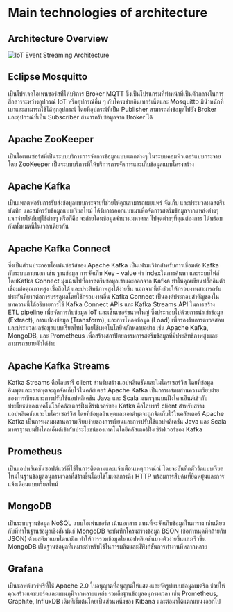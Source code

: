 # Main technologies of architecture

## Architecture Overview

![IoT Event Streaming Architecture](https://miro.medium.com/v2/resize:fit:2000/format:webp/1*IUaBLlbVKgmsjbjqzew0ZQ.png)

## Eclipse Mosquitto
เป็นโปรเจคโอเพนซอร์สที่ให้บริการ Broker MQTT ซึ่งเป็นโปรแกรมที่ทำหน้าที่เป็นตัวกลางในการสื่อสารระหว่างอุปกรณ์ IoT หรืออุปกรณ์อื่น ๆ กับโครงข่ายอินเทอร์เน็ตและ Mosquitto มีน้ำหนักที่เบาและสามารถใช้ได้ทุกอุปกรณ์ โดยที่อุปกรณ์ที่เป็น Publisher สามารถส่งข้อมูลไปยัง Broker และอุปกรณ์ที่เป็น Subscriber สามารถรับข้อมูลจาก Broker ได้ 


## Apache ZooKeeper
เป็นโอเพนซอร์สที่เป็นระบบบริการการจัดการข้อมูลแบบแตกต่างๆ ในระบบคอมพิวเตอร์แบบกระจายโดย ZooKeeper เป็นระบบบริการที่ให้บริการการจัดการและเก็บข้อมูลแบบโครงสร้าง 


## Apache Kafka
เป็นแพลตฟอร์มการรับส่งข้อมูลแบบกระจายที่ช่วยให้คุณสามารถเผยแพร่ จัดเก็บ และประมวลผลสตรีมบันทึก และสมัครรับข้อมูลแบบเรียลไทม์ ได้รับการออกแบบมาเพื่อจัดการสตรีมข้อมูลจากแหล่งต่างๆ แจกจ่ายให้กับผู้ใช้ต่างๆ หรือก็คือ จะถ่ายโอนข้อมูลจำนวนมหาศาล ไปจุดต่างๆที่คุณต้องการ ได้พร้อมกันทั้งหมดนี้ในเวลาเดียวกัน 


## Apache Kafka Connect
ซึ่งเป็นส่วนประกอบโอเพ่นซอร์สของ Apache Kafka เป็นเฟรมเวิร์กสำหรับการเชื่อมต่อ Kafka กับระบบภายนอก เช่น ฐานข้อมูล การจัดเก็บ Key - value ค่า indexในการค้นหา และระบบไฟล์ โดยKafka Connect มุ่งเน้นไปที่การสตรีมข้อมูลเข้าและออกจาก Kafka ทำให้คุณเขียนปลั๊กอินตัวเชื่อมต่อคุณภาพสูง เชื่อถือได้ และประสิทธิภาพสูงได้ง่ายขึ้น นอกจากนี้ยังช่วยให้กรอบงานสามารถรับประกันที่ยากต่อการบรรลุผลโดยใช้กรอบงานอื่น Kafka Connect เป็นองค์ประกอบสำคัญของในบทความนี้ได้อธิบายการใช้ Kafka Connect APIs และ Kafka Streams API ในการสร้าง ETL pipeline เพื่อจัดการกับข้อมูล IoT และเซ็นเซอร์ขนาดใหญ่ ซึ่งประกอบไปด้วยการนำเข้าข้อมูล (Extract), การแปลงข้อมูล (Transform), และการโหลดข้อมูล (Load) เพื่อรองรับการตรวจสอบและประมวลผลข้อมูลแบบเรียลไทม์ โดยใช้เทคโนโลยีหลักหลายอย่าง เช่น Apache Kafka, MongoDB, และ Prometheus เพื่อสร้างสถาปัตยกรรมการสตรีมข้อมูลที่มีประสิทธิภาพสูงและสามารถขยายตัวได้ง่าย 


## Apache Kafka Streams
Kafka Streams คือไลบรารี client สำหรับสร้างแอปพลิเคชันและไมโครเซอร์วิส โดยที่ข้อมูลอินพุตและเอาต์พุตจะถูกจัดเก็บไว้ในคลัสเตอร์ Apache Kafka เป็นการผสมผสานความเรียบง่ายของการเขียนและการปรับใช้แอปพลิเคชัน Java และ Scala มาตรฐานบนฝั่งไคลเอ็นต์เข้ากับประโยชน์ของเทคโนโลยีคลัสเตอร์ฝั่งเซิร์ฟเวอร์ของ Kafka
คือไลบรารี client สำหรับสร้างแอปพลิเคชันและไมโครเซอร์วิส โดยที่ข้อมูลอินพุตและเอาต์พุตจะถูกจัดเก็บไว้ในคลัสเตอร์ Apache Kafka เป็นการผสมผสานความเรียบง่ายของการเขียนและการปรับใช้แอปพลิเคชัน Java และ Scala มาตรฐานบนฝั่งไคลเอ็นต์เข้ากับประโยชน์ของเทคโนโลยีคลัสเตอร์ฝั่งเซิร์ฟเวอร์ของ Kafka 

 


## Prometheus
เป็นแอปพลิเคชันซอฟต์แวร์ที่ใช้ในการติดตามและแจ้งเตือนเหตุการณ์ณ์ โดยจะบันทึกตัววัดแบบเรียลไทม์ในฐานข้อมูลอนุกรมเวลาที่สร้างขึ้นโดยใช้โมเดลการดึง HTTP พร้อมการสืบค้นที่ยืดหยุ่นและการแจ้งเตือนแบบเรียลไทม์  


## MongoDB
เป็นระบบฐานข้อมูล NoSQL แบบโอเพ่นซอร์ส เน้นเอกสาร แทนที่จะจัดเก็บข้อมูลในตาราง เช่นเดียวกับที่ทำในฐานข้อมูลเชิงสัมพันธ์ MongoDB จะบันทึกโครงสร้างข้อมูล BSON (ข้อกำหนดที่คล้ายกับ JSON) ด้วยสคีมาแบบไดนามิก ทำให้การรวมข้อมูลในแอปพลิเคชันบางตัวง่ายขึ้นและเร็วขึ้น MongoDB เป็นฐานข้อมูลที่เหมาะสำหรับใช้ในการผลิตและมีฟังก์ชันการทำงานที่หลากหลาย 


## Grafana
เป็นซอฟต์แวร์ฟรีที่ใช้ Apache 2.0 ใบอนุญาตที่อนุญาตให้แสดงและจัดรูปแบบข้อมูลเมตริก ช่วยให้คุณสร้างแดชบอร์ดและแผนภูมิจากหลายแหล่ง รวมถึงฐานข้อมูลอนุกรมเวลา เช่น Prometheus, Graphite, InfluxDB เดิมทีเริ่มต้นโดยเป็นส่วนหนึ่งของ Kibana และต่อมาได้แตกแขนงออกไป 

